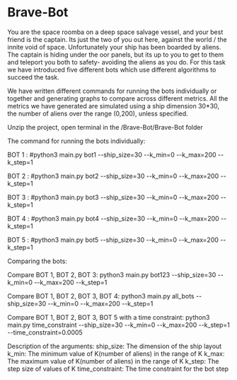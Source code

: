 # Brave-Bot
You are the space roomba on a deep space salvage vessel, and your best friend is the captain. Its just the two of you
out here, against the world / the innite void of space. Unfortunately your ship has been boarded by aliens. The
captain is hiding under the oor panels, but its up to you to get to them and teleport you both to safety- avoiding
the aliens as you do.
For this task we have introduced five different bots which use different algorithms to succeed the task.

We have written different commands for running the bots individually or together and generating graphs to compare across 
different metrics.
All the metrics we have generated are simulated using a ship dimension 30*30, the number of aliens over the range (0,200), unless specified. 

Unzip the project, open terminal in the /Brave-Bot/Brave-Bot folder

The command for running the bots individually:

BOT 1 :  #python3 main.py bot1 --ship_size=30 --k_min=0 --k_max=200 --k_step=1

BOT 2 :  #python3 main.py bot2 --ship_size=30 --k_min=0 --k_max=200 --k_step=1

BOT 3 :  #python3 main.py bot3 --ship_size=30 --k_min=0 --k_max=200 --k_step=1

BOT 4 :  #python3 main.py bot4 --ship_size=30 --k_min=0 --k_max=200 --k_step=1

BOT 5 :  #python3 main.py bot5 --ship_size=30 --k_min=0 --k_max=200 --k_step=1

Comparing the bots:

Compare BOT 1, BOT 2, BOT 3: python3 main.py bot123 --ship_size=30 --k_min=0 --k_max=200 --k_step=1

Compare BOT 1, BOT 2, BOT 3, BOT 4: python3 main.py all_bots --ship_size=30 --k_min=0 --k_max=200 --k_step=1

Compare BOT 1, BOT 2, BOT 3, BOT 5 with a time constraint: python3 main.py time_constraint --ship_size=30 --k_min=0 --k_max=200 --k_step=1 --time_constraint=0.0005

Description of the arguments:
ship_size: The dimension of the ship layout
k_min: The minimum value of K(number of aliens) in the range of K
k_max: The maximum value of K(number of aliens) in the range of K
k_step: The step size of values of K
time_constraint: The time constraint for the bot step
